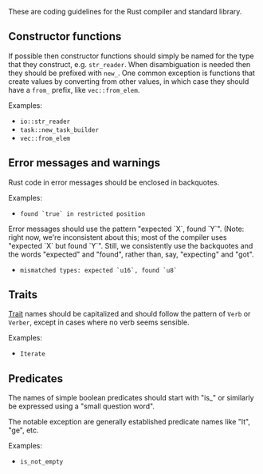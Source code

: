 These are coding guidelines for the Rust compiler and standard library.

## Constructor functions

If possible then constructor functions should simply be named for the type that they construct, e.g. `str_reader`. When disambiguation is needed then they should be prefixed with `new_`. One common exception is functions that create values by converting from other values, in which case they should have a `from_` prefix, like `vec::from_elem`.

Examples:

* `io::str_reader`
* `task::new_task_builder`
* `vec::from_elem`

## Error messages and warnings

Rust code in error messages should be enclosed in backquotes.

Examples:

* ```found `true` in restricted position```

Error messages should use the pattern "expected \`X\`, found \`Y\`".  (Note: right now, we're inconsistent about this; most of the compiler uses "expected \`X\` but found \`Y\`".  Still, we consistently use the backquotes and the words "expected" and "found", rather than, say, "expecting" and "got".

* ```mismatched types: expected `u16`, found `u8` ```

## Traits

[Trait](http://dl.rust-lang.org/doc/tutorial.html#traits) names should be capitalized and should follow the pattern of `Verb` or `Verber`, except in cases where no verb seems sensible.

Examples:

* ```Iterate```

## Predicates

The names of simple boolean predicates should start with "is_" or similarly be expressed using a "small question word".

The notable exception are generally established predicate names like "lt", "ge", etc.

Examples:

* ```is_not_empty```